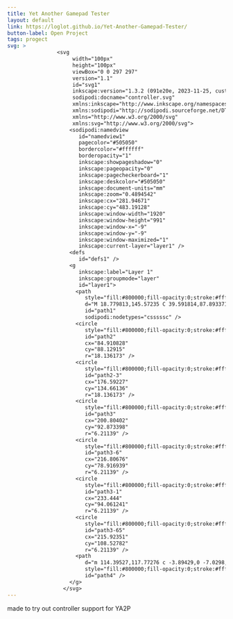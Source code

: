 ```yaml
---
title: Yet Another Gamepad Tester
layout: default
link: https://loglot.github.io/Yet-Another-Gamepad-Tester/
button-label: Open Project
tags: progect
svg: >                     
                <svg
                     width="100px"
                     height="100px"
                     viewBox="0 0 297 297"
                     version="1.1"
                     id="svg1"
                     inkscape:version="1.3.2 (091e20e, 2023-11-25, custom)"
                     sodipodi:docname="controller.svg"
                     xmlns:inkscape="http://www.inkscape.org/namespaces/inkscape"
                     xmlns:sodipodi="http://sodipodi.sourceforge.net/DTD/sodipodi-0.dtd"
                     xmlns="http://www.w3.org/2000/svg"
                     xmlns:svg="http://www.w3.org/2000/svg">
                    <sodipodi:namedview
                       id="namedview1"
                       pagecolor="#505050"
                       bordercolor="#ffffff"
                       borderopacity="1"
                       inkscape:showpageshadow="0"
                       inkscape:pageopacity="0"
                       inkscape:pagecheckerboard="1"
                       inkscape:deskcolor="#505050"
                       inkscape:document-units="mm"
                       inkscape:zoom="0.4894542"
                       inkscape:cx="281.94671"
                       inkscape:cy="483.19128"
                       inkscape:window-width="1920"
                       inkscape:window-height="991"
                       inkscape:window-x="-9"
                       inkscape:window-y="-9"
                       inkscape:window-maximized="1"
                       inkscape:current-layer="layer1" />
                    <defs
                       id="defs1" />
                    <g
                       inkscape:label="Layer 1"
                       inkscape:groupmode="layer"
                       id="layer1">
                      <path
                         style="fill:#800000;fill-opacity:0;stroke:#ffffff;stroke-width:9.80056;stroke-linecap:round;stroke-linejoin:round;stroke-dasharray:none"
                         d="M 18.779813,145.57235 C 39.591814,87.893371 21.180651,46.104106 145.43571,43.674757 c 118.53448,-2.317507 96.27845,31.293342 124.87201,94.762053 24.79978,55.04766 18.09083,89.19428 -29.1368,90.97816 -51.69582,1.95267 -3.56778,-60.65212 -88.00503,-61.24673 C 68.728618,167.57359 99.649311,230.00961 50.889763,229.41497 2.1302146,228.82035 5.6979847,197.89966 18.779813,145.57235 Z"
                         id="path1"
                         sodipodi:nodetypes="csssssc" />
                      <circle
                         style="fill:#800000;fill-opacity:0;stroke:#ffffff;stroke-width:9.80056;stroke-linecap:round;stroke-linejoin:round;stroke-dasharray:none"
                         id="path2"
                         cx="84.910828"
                         cy="88.12915"
                         r="18.136173" />
                      <circle
                         style="fill:#800000;fill-opacity:0;stroke:#ffffff;stroke-width:9.80056;stroke-linecap:round;stroke-linejoin:round;stroke-dasharray:none"
                         id="path2-3"
                         cx="176.59227"
                         cy="134.66136"
                         r="18.136173" />
                      <circle
                         style="fill:#800000;fill-opacity:0;stroke:#ffffff;stroke-width:6.29999;stroke-linecap:round;stroke-linejoin:round;stroke-dasharray:none"
                         id="path3"
                         cx="200.80402"
                         cy="92.873398"
                         r="6.21139" />
                      <circle
                         style="fill:#800000;fill-opacity:0;stroke:#ffffff;stroke-width:6.29999;stroke-linecap:round;stroke-linejoin:round;stroke-dasharray:none"
                         id="path3-6"
                         cx="216.80676"
                         cy="78.916939"
                         r="6.21139" />
                      <circle
                         style="fill:#800000;fill-opacity:0;stroke:#ffffff;stroke-width:6.29999;stroke-linecap:round;stroke-linejoin:round;stroke-dasharray:none"
                         id="path3-1"
                         cx="233.444"
                         cy="94.061241"
                         r="6.21139" />
                      <circle
                         style="fill:#800000;fill-opacity:0;stroke:#ffffff;stroke-width:6.29999;stroke-linecap:round;stroke-linejoin:round;stroke-dasharray:none"
                         id="path3-65"
                         cx="215.92351"
                         cy="108.52782"
                         r="6.21139" />
                      <path
                         d="m 114.39527,117.77276 c -3.89429,0 -7.0298,3.13472 -7.0298,7.029 v 3.51965 h -4.1347 c -3.777055,0 -6.817927,3.04087 -6.817927,6.81791 0,3.77705 3.040872,6.81793 6.817927,6.81793 h 4.1347 v 3.93311 c 0,3.89429 3.1355,7.029 7.0298,7.029 3.89429,0 7.029,-3.13471 7.029,-7.029 v -3.93311 h 4.96244 c 3.77706,0 6.81713,-3.04087 6.81713,-6.81793 0,-3.77706 -3.04007,-6.81791 -6.81713,-6.81791 h -4.96244 v -3.51965 c 0,-3.89428 -3.13472,-7.029 -7.029,-7.029 z"
                         style="fill:#800000;fill-opacity:0;stroke:#ffffff;stroke-width:7.91025;stroke-linecap:round;stroke-linejoin:round;stroke-dasharray:none"
                         id="path4" />
                    </g>
                  </svg>
---
```

made to try out controller support for YA2P